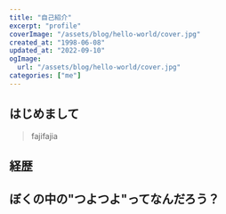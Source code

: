 ```yaml
---
title: "自己紹介"
excerpt: "profile"
coverImage: "/assets/blog/hello-world/cover.jpg"
created_at: "1998-06-08"
updated_at: "2022-09-10"
ogImage:
  url: "/assets/blog/hello-world/cover.jpg"
categories: ["me"]
---
```


## はじめまして

> fajifajia

## 経歴

## ぼくの中の"つよつよ"ってなんだろう？
